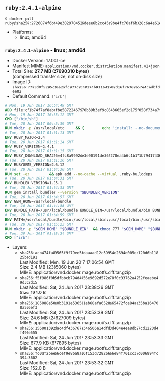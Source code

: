 ## `ruby:2.4.1-alpine`

```console
$ docker pull ruby@sha256:2726874f6bf49e3029704526deee6b2cc45a9be4fc76af6b328c6a4e61e2bff2
```

-	Platforms:
	-	linux; amd64

### `ruby:2.4.1-alpine` - linux; amd64

-	Docker Version: 17.03.1-ce
-	Manifest MIME: `application/vnd.docker.distribution.manifest.v2+json`
-	Total Size: **27.7 MB (27690310 bytes)**  
	(compressed transfer size, not on-disk size)
-	Image ID: `sha256:77a3d0f5295c20e2afc977c8248174b911642508d16f76768ab7e4cedbfdee82`
-	Default Command: `["irb"]`

```dockerfile
# Mon, 19 Jun 2017 16:54:49 GMT
ADD file:cf1b74f7af8abcfbe58722467970b39b3ef9c8343665ef2d175f058f734a7f6e in / 
# Mon, 19 Jun 2017 16:55:12 GMT
CMD ["/bin/sh"]
# Tue, 20 Jun 2017 00:45:39 GMT
RUN mkdir -p /usr/local/etc 	&& { 		echo 'install: --no-document'; 		echo 'update: --no-document'; 	} >> /usr/local/etc/gemrc
# Tue, 20 Jun 2017 01:01:13 GMT
ENV RUBY_MAJOR=2.4
# Tue, 20 Jun 2017 01:01:14 GMT
ENV RUBY_VERSION=2.4.1
# Tue, 20 Jun 2017 01:01:15 GMT
ENV RUBY_DOWNLOAD_SHA256=4fc8a9992de3e90191de369270ea4b6c1b171b7941743614cc50822ddc1fe654
# Tue, 20 Jun 2017 01:01:16 GMT
ENV RUBYGEMS_VERSION=2.6.12
# Tue, 20 Jun 2017 01:04:30 GMT
RUN set -ex 		&& apk add --no-cache --virtual .ruby-builddeps 		autoconf 		bison 		bzip2 		bzip2-dev 		ca-certificates 		coreutils 		dpkg-dev dpkg 		gcc 		gdbm-dev 		glib-dev 		libc-dev 		libffi-dev 		libxml2-dev 		libxslt-dev 		linux-headers 		make 		ncurses-dev 		openssl 		openssl-dev 		procps 		readline-dev 		ruby 		tar 		yaml-dev 		zlib-dev 		xz 		&& wget -O ruby.tar.xz "https://cache.ruby-lang.org/pub/ruby/${RUBY_MAJOR%-rc}/ruby-$RUBY_VERSION.tar.xz" 	&& echo "$RUBY_DOWNLOAD_SHA256 *ruby.tar.xz" | sha256sum -c - 		&& mkdir -p /usr/src/ruby 	&& tar -xJf ruby.tar.xz -C /usr/src/ruby --strip-components=1 	&& rm ruby.tar.xz 		&& cd /usr/src/ruby 		&& { 		echo '#define ENABLE_PATH_CHECK 0'; 		echo; 		cat file.c; 	} > file.c.new 	&& mv file.c.new file.c 		&& autoconf 	&& gnuArch="$(dpkg-architecture --query DEB_BUILD_GNU_TYPE)" 	&& export ac_cv_func_isnan=yes ac_cv_func_isinf=yes 	&& ./configure 		--build="$gnuArch" 		--disable-install-doc 		--enable-shared 	&& make -j "$(nproc)" 	&& make install 		&& runDeps="$( 		scanelf --needed --nobanner --recursive /usr/local 			| awk '{ gsub(/,/, "\nso:", $2); print "so:" $2 }' 			| sort -u 			| xargs -r apk info --installed 			| sort -u 	)" 	&& apk add --virtual .ruby-rundeps $runDeps 		bzip2 		ca-certificates 		libffi-dev 		openssl-dev 		yaml-dev 		procps 		zlib-dev 	&& apk del .ruby-builddeps 	&& cd / 	&& rm -r /usr/src/ruby 		&& gem update --system "$RUBYGEMS_VERSION"
# Tue, 20 Jun 2017 01:04:31 GMT
ENV BUNDLER_VERSION=1.15.1
# Tue, 20 Jun 2017 01:04:33 GMT
RUN gem install bundler --version "$BUNDLER_VERSION"
# Tue, 20 Jun 2017 01:04:57 GMT
ENV GEM_HOME=/usr/local/bundle
# Tue, 20 Jun 2017 01:04:58 GMT
ENV BUNDLE_PATH=/usr/local/bundle BUNDLE_BIN=/usr/local/bundle/bin BUNDLE_SILENCE_ROOT_WARNING=1 BUNDLE_APP_CONFIG=/usr/local/bundle
# Tue, 20 Jun 2017 01:04:59 GMT
ENV PATH=/usr/local/bundle/bin:/usr/local/sbin:/usr/local/bin:/usr/sbin:/usr/bin:/sbin:/bin
# Tue, 20 Jun 2017 01:05:23 GMT
RUN mkdir -p "$GEM_HOME" "$BUNDLE_BIN" 	&& chmod 777 "$GEM_HOME" "$BUNDLE_BIN"
# Tue, 20 Jun 2017 01:05:24 GMT
CMD ["irb"]
```

-	Layers:
	-	`sha256:acb474fa89565f9f79ee5ddaaaad12c59954e2694d005ec120d6b11825bad191`  
		Last Modified: Mon, 19 Jun 2017 17:06:54 GMT  
		Size: 2.4 MB (2385060 bytes)  
		MIME: application/vnd.docker.image.rootfs.diff.tar.gzip
	-	`sha256:f5f986f0b5dfbbcb794d4956e9692d572e78f0c33762a4252feaebe49d352d15`  
		Last Modified: Sat, 24 Jun 2017 23:38:26 GMT  
		Size: 194.0 B  
		MIME: application/vnd.docker.image.rootfs.diff.tar.gzip
	-	`sha256:185088e50e0b3191e536581eb68afa6528a65472fce84aa35ba164708a576ef3`  
		Last Modified: Sat, 24 Jun 2017 23:53:39 GMT  
		Size: 24.6 MB (24627009 bytes)  
		MIME: application/vnd.docker.image.rootfs.diff.tar.gzip
	-	`sha256:156001392dac4df436767a346506a14dfd3d404e4ea8db27cd1220d4f496e555`  
		Last Modified: Sat, 24 Jun 2017 23:53:33 GMT  
		Size: 677.9 KB (677895 bytes)  
		MIME: application/vnd.docker.image.rootfs.diff.tar.gzip
	-	`sha256:fc0df2beeb6cef9e8ba8a16f153d728266e6e84f701cc37c006894fc394a3602`  
		Last Modified: Sat, 24 Jun 2017 23:53:32 GMT  
		Size: 152.0 B  
		MIME: application/vnd.docker.image.rootfs.diff.tar.gzip
